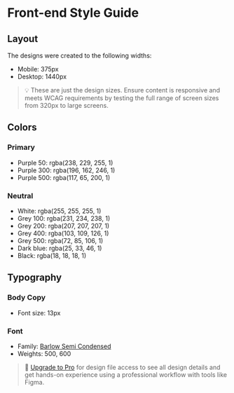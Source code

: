 # Front-end Style Guide

## Layout

The designs were created to the following widths:

- Mobile: 375px
- Desktop: 1440px

> 💡 These are just the design sizes. Ensure content is responsive and meets WCAG requirements by testing the full range of screen sizes from 320px to large screens.

## Colors

### Primary

- Purple 50: rgba(238, 229, 255, 1)
- Purple 300: rgba(196, 162, 246, 1)
- Purple 500: rgba(117, 65, 200, 1)

### Neutral

- White: rgba(255, 255, 255, 1)
- Grey 100: rgba(231, 234, 238, 1)
- Grey 200: rgba(207, 207, 207, 1)
- Grey 400: rgba(103, 109, 126, 1)
- Grey 500: rgba(72, 85, 106, 1)
- Dark blue: rgba(25, 33, 46, 1)
- Black: rgba(18, 18, 18, 1)

## Typography

### Body Copy

- Font size: 13px

### Font

- Family: [Barlow Semi Condensed](https://fonts.google.com/specimen/Barlow+Semi+Condensed)
- Weights: 500, 600

> 💎 [Upgrade to Pro](https://www.frontendmentor.io/pro?ref=style-guide) for design file access to see all design details and get hands-on experience using a professional workflow with tools like Figma.
